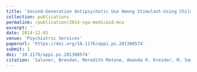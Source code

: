 ```yaml
---
title: 'Second-Generation Antipsychotic Use Among Stimulant-Using Children, by Organization of Medicaid Mental Health'
collection: publications
permalink: /publication/2014-sga-medicaid-mco
excerpt: ''
date: 2014-12-01
venue: 'Psychiatric Services'
paperurl: 'https://doi.org/10.1176/appi.ps.201300574'
submit: 1
doi: '10.1176/appi.ps.201300574'
citation: 'Saloner, Brendan, Meredith Matone, Amanda R. Kreider, M. Samer Budeir, Dorothy Miller, Yuan-Shung Huang, Ramesh Raghavan, Benjamin French, and David Rubin. 2014. &quot;Second-Generation Antipsychotic Use Among Stimulant-Using Children, by Organization of Medicaid Mental Health.&quot; <i>Psychiatric Services</i> 65 (12): 1458–64. https://doi.org/10.1176/appi.ps.201300574.'
---
```


